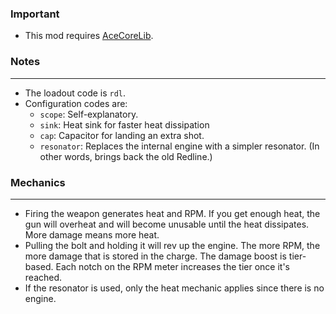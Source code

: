 ### Important
- This mod requires [AceCoreLib](https://gitlab.com/accensi/hd-addons/acecorelib).

### Notes
---
- The loadout code is `rdl`.
- Configuration codes are:
	- `scope`: Self-explanatory.
	- `sink`: Heat sink for faster heat dissipation
	- `cap`: Capacitor for landing an extra shot.
	- `resonator`: Replaces the internal engine with a simpler resonator. (In other words, brings back the old Redline.)

### Mechanics
---
- Firing the weapon generates heat and RPM. If you get enough heat, the gun will overheat and will become unusable until the heat dissipates. More damage means more heat.
- Pulling the bolt and holding it will rev up the engine. The more RPM, the more damage that is stored in the charge. The damage boost is tier-based. Each notch on the RPM meter increases the tier once it's reached.
- If the resonator is used, only the heat mechanic applies since there is no engine.
